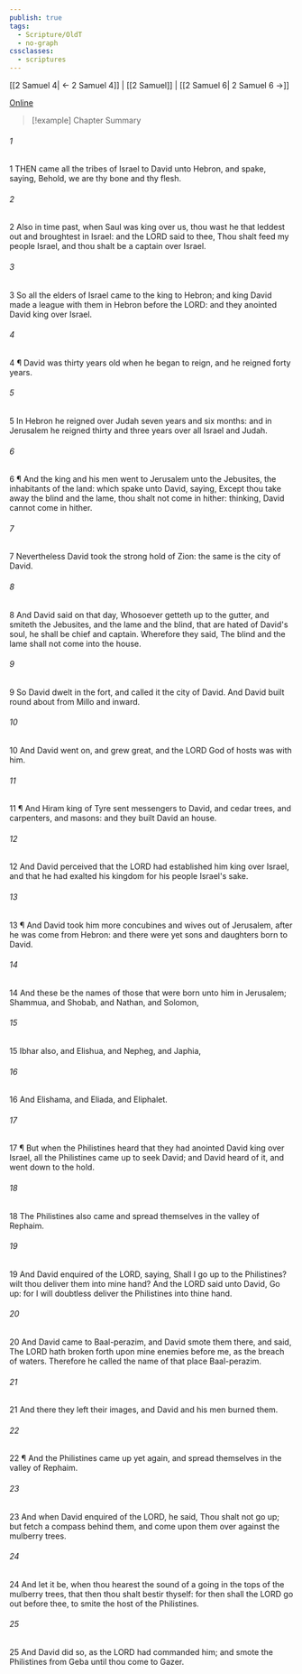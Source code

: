 ```yaml
---
publish: true
tags:
  - Scripture/OldT
  - no-graph
cssclasses:
  - scriptures
---
```

[[2 Samuel 4| ← 2 Samuel 4]] | [[2 Samuel]] | [[2 Samuel 6| 2 Samuel 6 →]]

[Online](https://churchofjesuschrist.org/study/scriptures/ot/2-sam/5?lang=eng)

>[!example] Chapter Summary
>
###### 1
1 THEN came all the tribes of Israel to David unto Hebron, and spake, saying, Behold, we are thy bone and thy flesh.
###### 2
2 Also in time past, when Saul was king over us, thou wast he that leddest out and broughtest in Israel: and the LORD said to thee, Thou shalt feed my people Israel, and thou shalt be a captain over Israel.
###### 3
3 So all the elders of Israel came to the king to Hebron; and king David made a league with them in Hebron before the LORD: and they anointed David king over Israel.
###### 4
4 ¶ David was thirty years old when he began to reign, and he reigned forty years.
###### 5
5 In Hebron he reigned over Judah seven years and six months: and in Jerusalem he reigned thirty and three years over all Israel and Judah.
###### 6
6 ¶ And the king and his men went to Jerusalem unto the Jebusites, the inhabitants of the land: which spake unto David, saying, Except thou take away the blind and the lame, thou shalt not come in hither: thinking, David cannot come in hither.
###### 7
7 Nevertheless David took the strong hold of Zion: the same is the city of David.
###### 8
8 And David said on that day, Whosoever getteth up to the gutter, and smiteth the Jebusites, and the lame and the blind, that are hated of David's soul, he shall be chief and captain.  Wherefore they said, The blind and the lame shall not come into the house.
###### 9
9 So David dwelt in the fort, and called it the city of David.  And David built round about from Millo and inward.
###### 10
10 And David went on, and grew great, and the LORD God of hosts was with him.
###### 11
11 ¶ And Hiram king of Tyre sent messengers to David, and cedar trees, and carpenters, and masons: and they built David an house.
###### 12
12 And David perceived that the LORD had established him king over Israel, and that he had exalted his kingdom for his people Israel's sake.
###### 13
13 ¶ And David took him more concubines and wives out of Jerusalem, after he was come from Hebron: and there were yet sons and daughters born to David.
###### 14
14 And these be the names of those that were born unto him in Jerusalem; Shammua, and Shobab, and Nathan, and Solomon,
###### 15
15 Ibhar also, and Elishua, and Nepheg, and Japhia,
###### 16
16 And Elishama, and Eliada, and Eliphalet.
###### 17
17 ¶ But when the Philistines heard that they had anointed David king over Israel, all the Philistines came up to seek David; and David heard of it, and went down to the hold.
###### 18
18 The Philistines also came and spread themselves in the valley of Rephaim.
###### 19
19 And David enquired of the LORD, saying, Shall I go up to the Philistines?  wilt thou deliver them into mine hand?  And the LORD said unto David, Go up: for I will doubtless deliver the Philistines into thine hand.
###### 20
20 And David came to Baal-perazim, and David smote them there, and said, The LORD hath broken forth upon mine enemies before me, as the breach of waters.  Therefore he called the name of that place Baal-perazim.
###### 21
21 And there they left their images, and David and his men burned them.
###### 22
22 ¶ And the Philistines came up yet again, and spread themselves in the valley of Rephaim.
###### 23
23 And when David enquired of the LORD, he said, Thou shalt not go up; but fetch a compass behind them, and come upon them over against the mulberry trees.
###### 24
24 And let it be, when thou hearest the sound of a going in the tops of the mulberry trees, that then thou shalt bestir thyself: for then shall the LORD go out before thee, to smite the host of the Philistines.
###### 25
25 And David did so, as the LORD had commanded him; and smote the Philistines from Geba until thou come to Gazer.



